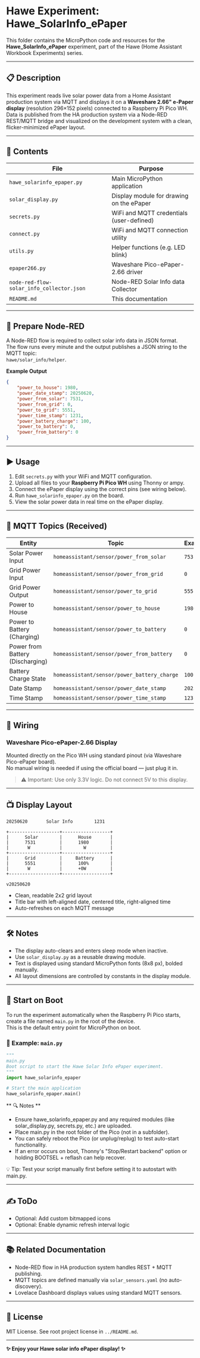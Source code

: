 # Hawe Experiment: Hawe_SolarInfo_ePaper

This folder contains the MicroPython code and resources for the **Hawe_SolarInfo_ePaper** experiment, part of the Hawe (Home Assistant Workbook Experiments) series.

---

## 📋 Description

This experiment reads live solar power data from a Home Assistant production system via MQTT and displays it on a **Waveshare 2.66" e-Paper display** (resolution 296×152 pixels) connected to a Raspberry Pi Pico WH.  
Data is published from the HA production system via a Node-RED REST/MQTT bridge and visualized on the development system with a clean, flicker-minimized ePaper layout.

---

## 📁 Contents

| File                                      | Purpose                                             |
|-------------------------------------------|-----------------------------------------------------|
| `hawe_solarinfo_epaper.py`                | Main MicroPython application                        |
| `solar_display.py`                        | Display module for drawing on the ePaper            |
| `secrets.py`                              | WiFi and MQTT credentials (user-defined)            |
| `connect.py`                              | WiFi and MQTT connection utility                    |
| `utils.py`                                | Helper functions (e.g. LED blink)                   |
| `epaper266.py`                            | Waveshare Pico-ePaper-2.66 driver                   |
| `node-red-flow-solar_info_collector.json` | Node-RED Solar Info data Collector                  |
| `README.md`                               | This documentation                                  |

---

## 🔄 Prepare Node-RED

A Node-RED flow is required to collect solar info data in JSON format.  
The flow runs every minute and the output publishes a JSON string to the MQTT topic:  
`hawe/solar_info/helper`.

**Example Output**
```json
{
    "power_to_house": 1980,
    "power_date_stamp": 20250620,
    "power_from_solar": 7531,
    "power_from_grid": 0,
    "power_to_grid": 5551,
    "power_time_stamp": 1231,
    "power_battery_charge": 100,
    "power_to_battery": 0,
    "power_from_battery": 0
}
```

---

## ▶️ Usage

1. Edit `secrets.py` with your WiFi and MQTT configuration.
2. Upload all files to your **Raspberry Pi Pico WH** using Thonny or ampy.
3. Connect the ePaper display using the correct pins (see wiring below).
4. Run `hawe_solarinfo_epaper.py` on the board.
5. View the solar power data in real time on the ePaper display.

---

## 🧪 MQTT Topics (Received)

| Entity                           | Topic                                        | Example    |
|----------------------------------|----------------------------------------------|------------|
| Solar Power Input                | `homeassistant/sensor/power_from_solar`      | `7531`     |
| Grid Power Input                 | `homeassistant/sensor/power_from_grid`       | `0`        |
| Grid Power Output                | `homeassistant/sensor/power_to_grid`         | `5551`     |
| Power to House                   | `homeassistant/sensor/power_to_house`        | `1980`     |
| Power to Battery (Charging)      | `homeassistant/sensor/power_to_battery`      | `0`        |
| Power from Battery (Discharging) | `homeassistant/sensor/power_from_battery`    | `0`        |
| Battery Charge State             | `homeassistant/sensor/power_battery_charge`  | `100`      |
| Date Stamp                       | `homeassistant/sensor/power_date_stamp`      | `20250620` |
| Time Stamp                       | `homeassistant/sensor/power_time_stamp`      | `1231`     |

---

## 🔌 Wiring

### Waveshare Pico-ePaper-2.66 Display

Mounted directly on the Pico WH using standard pinout (via Waveshare Pico-ePaper board).  
No manual wiring is needed if using the official board — just plug it in.

> ⚠️ Important: Use only 3.3V logic. Do not connect 5V to this display.

---

## 📺 Display Layout

```
20250620       Solar Info        1231

+-------------------+------------------+
|      Solar        |      House       |
|      7531         |      1980        |
|       W           |        W         |
+-------------------+------------------+
|      Grid         |     Battery      |
|      5551         |      100%        |
|       W           |      +0W         |
+-------------------+------------------+

v20250620
```

- Clean, readable 2x2 grid layout
- Title bar with left-aligned date, centered title, right-aligned time
- Auto-refreshes on each MQTT message

---

## 🛠️ Notes

- The display auto-clears and enters sleep mode when inactive.
- Use `solar_display.py` as a reusable drawing module.
- Text is displayed using standard MicroPython fonts (8x8 px), bolded manually.
- All layout dimensions are controlled by constants in the display module.

---

## 🚀 Start on Boot

To run the experiment automatically when the Raspberry Pi Pico starts, create a file named `main.py` in the root of the device.  
This is the default entry point for MicroPython on boot.

### 🧾 Example: `main.py`

```python
"""
main.py
Boot script to start the Hawe Solar Info ePaper experiment.
"""
import hawe_solarinfo_epaper

# Start the main application
hawe_solarinfo_epaper.main()
```

** 🔍 Notes **

- Ensure hawe_solarinfo_epaper.py and any required modules (like solar_display.py, secrets.py, etc.) are uploaded.
- Place main.py in the root folder of the Pico (not in a subfolder).
- You can safely reboot the Pico (or unplug/replug) to test auto-start functionality.
- If an error occurs on boot, Thonny's "Stop/Restart backend" option or holding BOOTSEL + reflash can help recover.

💡 Tip: Test your script manually first before setting it to autostart with main.py.

---

## ✍️ ToDo

- Optional: Add custom bitmapped icons
- Optional: Enable dynamic refresh interval logic

---

## 📚 Related Documentation

- Node-RED flow in HA production system handles REST + MQTT publishing.
- MQTT topics are defined manually via `solar_sensors.yaml` (no auto-discovery).
- Lovelace Dashboard displays values using standard MQTT sensors.

---

## 📌 License

MIT License. See root project license in `../README.md`.

---

**✨ Enjoy your Hawe solar info ePaper display! ✨**
